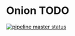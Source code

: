 # Onion TODO

[![pipeline master status](https://gitlab.com/martinpham/onion-todo/badges/master/pipeline.svg)](https://gitlab.com/martinpham/onion-todo/pipelines)
